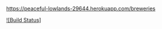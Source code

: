 https://peaceful-lowlands-29644.herokuapp.com/breweries

[![Build Status]](https://travis-ci.org/mihalo/ratebeer)
